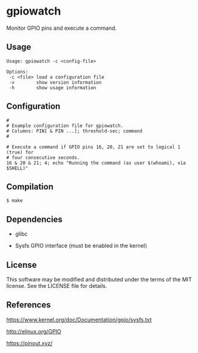 # gpiowatch

Monitor GPIO pins and execute a command.

## Usage

	Usage: gpiowatch -c <config-file>

	Options:
	 -c <file> load a configuration file
	 -v        show version information
	 -h        show usage information

## Configuration

	#
	# Example configuration file for gpiowatch.
	# Columns: PIN[ & PIN ...]; threshold-sec; command
	#
	
	# Execute a command if GPIO pins 16, 20, 21 are set to logical 1 (true) for
	# four consecutive seconds.
	16 & 20 & 21; 4; echo "Running the command (as user $(whoami), via $SHELL)"

## Compilation

	$ make

## Dependencies

* glibc

* Sysfs GPIO interface (must be enabled in the kernel)

## License

This software may be modified and distributed under the terms of the MIT
license. See the LICENSE file for details.

## References

https://www.kernel.org/doc/Documentation/gpio/sysfs.txt

http://elinux.org/GPIO

https://pinout.xyz/

